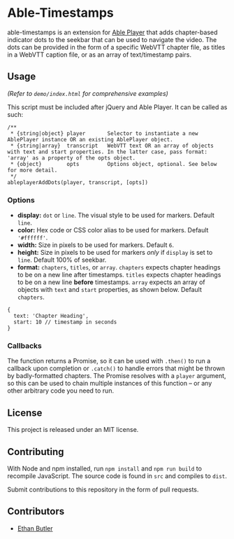 # Able-Timestamps

able-timestamps is an extension for [Able Player](https://github.com/able-player/able-player) that adds chapter-based indicator dots to the seekbar that can be used to navigate the video. The dots can be provided in the form of a specific WebVTT chapter file, as titles in a WebVTT caption file, or as an array of text/timestamp pairs.

## Usage

_(Refer to `demo/index.html` for comprehensive examples)_

This script must be included after jQuery and Able Player. It can be called as such:

```
/**
 * {string|object} player       Selector to instantiate a new AblePlayer instance OR an existing AblePlayer object.
 * {string|array}  transcript   WebVTT text OR an array of objects with text and start properties. In the latter case, pass format: 'array' as a property of the opts object.
 * {object}        opts         Options object, optional. See below for more detail.
 */
ableplayerAddDots(player, transcript, [opts])
```

### Options

* **display:** `dot` or `line`. The visual style to be used for markers. Default `line`.
* **color:** Hex code or CSS color alias to be used for markers. Default `'#ffffff'`.
* **width:** Size in pixels to be used for markers. Default `6`.
* **height:** Size in pixels to be used for markers *only* if `display` is set to `line`. Default 100% of seekbar.
* **format:** `chapters`, `titles`, or `array`. `chapters` expects chapter headings to be on a new line after timestamps. `titles` expects chapter headings to be on a new line **before** timestamps. `array` expects an array of objects with `text` and `start` properties, as shown below. Default `chapters`.

```
{
  text: 'Chapter Heading',
  start: 10 // timestamp in seconds
}
```

### Callbacks

The function returns a Promise, so it can be used with `.then()` to run a callback upon completion or `.catch()` to handle errors that might be thrown by badly-formatted chapters. The Promise resolves with a `player` argument, so this can be used to chain multiple instances of this function – or any other arbitrary code you need to run.

## License

This project is released under an MIT license.

## Contributing

With Node and npm installed, run `npm install` and `npm run build` to recompile JavaScript. The source code is found in `src` and compiles to `dist`.

Submit contributions to this repository in the form of pull requests.

## Contributors

* [Ethan Butler](https://github.com/ethanbutler)
